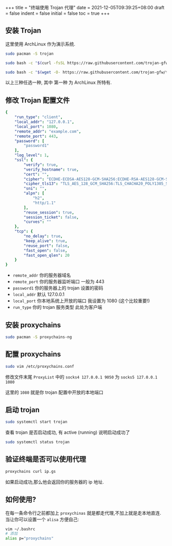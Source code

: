 +++
title = "终端使用 Trojan 代理"
date = 2021-12-05T09:39:25+08:00
draft = false
indent = false
initial = false
toc = true
+++

## 安装 Trojan

这里使用 ArchLinux 作为演示系统.

```bash
sudo pacman -S trojan
```

```bash
sudo bash -c "$(curl -fsSL https://raw.githubusercontent.com/trojan-gfw/trojan-quickstart/master/trojan-quickstart.sh)"
```

```bash
sudo bash -c "$(wget -O- https://raw.githubusercontent.com/trojan-gfw/trojan-quickstart/master/trojan-quickstart.sh)"
```

以上三种任选一种, 其中 第一种 为 ArchLinux 所特有.

## 修改 Trojan 配置文件

```yaml
{
    "run_type": "client",
    "local_addr": "127.0.0.1",
    "local_port": 1080,
    "remote_addr": "example.com",
    "remote_port": 443,
    "password": [
        "password1"
    ],
    "log_level": 1,
    "ssl": {
        "verify": true,
        "verify_hostname": true,
        "cert": "",
        "cipher": "ECDHE-ECDSA-AES128-GCM-SHA256:ECDHE-RSA-AES128-GCM-SHA256:ECDHE-ECDSA-CHACHA20-POLY1305:ECDHE-RSA-CHACHA20-POLY1305:ECDHE-ECDSA-AES256-GCM-SHA384:ECDHE-RSA-AES256-GCM-SHA384:ECDHE-ECDSA-AES256-SHA:ECDHE-ECDSA-AES128-SHA:ECDHE-RSA-AES128-SHA:ECDHE-RSA-AES256-SHA:DHE-RSA-AES128-SHA:DHE-RSA-AES256-SHA:AES128-SHA:AES256-SHA:DES-CBC3-SHA",
        "cipher_tls13": "TLS_AES_128_GCM_SHA256:TLS_CHACHA20_POLY1305_SHA256:TLS_AES_256_GCM_SHA384",
        "sni": "",
        "alpn": [
            "h2",
            "http/1.1"
        ],
        "reuse_session": true,
        "session_ticket": false,
        "curves": ""
    },
    "tcp": {
        "no_delay": true,
        "keep_alive": true,
        "reuse_port": false,
        "fast_open": false,
        "fast_open_qlen": 20
    }
}
```
- `remote_addr` 你的服务器域名
- `remote_port` 你的服务器监听端口 一般为 443
- `password1` 你的服务器上的 trojan 设置的密码
- `local_addr` 默认 127.0.0.1
- `local_port` 你本地系统上开放的端口 我设置为 1080 (这个比较重要!)
- `run_type` 你的 trojan 服务类型 此处为客户端

## 安装 proxychains

```bash
sudo pacman -S proxychains-ng
```

## 配置 proxychains

```bash
sudo vim /etc/proxychains.conf
```

修改文件末尾 `ProxyList` 中的 `socks4 127.0.0.1 9050` 为 `socks5 127.0.0.1 1080`

这里的 `1080` 就是你 trojan 配置中开放的本地端口

## 启动 trojan

```bash
sudo systemctl start trojan
```

查看 trojan 是否启动成功, 有 active (running) 说明启动成功了

```bash
sudo systemctl status trojan
```

## 验证终端是否可以使用代理

```bash
proxychains curl ip.gs
```

如果启动成功,那么他会返回你的服务器的 ip 地址.

## 如何使用?

在每一条命令行之前都加上 `proxychinas` 就是都走代理,不加上就是走本地直连. 当让你可以设置一个 `alisa` 方便自己:

```bash
vim ~/.bashrc
# 添加
alias p="proxychains"
```
